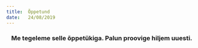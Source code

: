 ```yaml
---
title:  Õppetund
date:   24/08/2019
---
```


### <center>Me tegeleme selle õppetükiga. Palun proovige hiljem uuesti.</center>